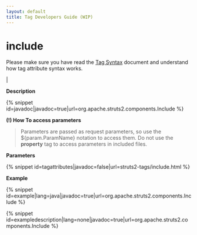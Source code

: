 ```yaml
---
layout: default
title: Tag Developers Guide (WIP)
---
```


# include


Please make sure you have read the [Tag Syntax](#PAGE_13927) document and understand how tag attribute syntax works.

| 

__Description__



{% snippet id=javadoc|javadoc=true|url=org.apache.struts2.components.Include %}

**(!) How To access parameters**


> 

> 

> Parameters are passed as request parameters, so use the \${param.ParamName} notation to access them. Do not use the **property** tag to access parameters in included files.

> 

__Parameters__



{% snippet id=tagattributes|javadoc=false|url=struts2-tags/include.html %}

__Example__



{% snippet id=example|lang=java|javadoc=true|url=org.apache.struts2.components.Include %}


{% snippet id=exampledescription|lang=none|javadoc=true|url=org.apache.struts2.components.Include %}

